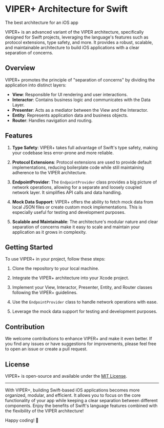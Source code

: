 # VIPER+ Architecture for Swift
The best architecture for an iOS app


VIPER+ is an advanced variant of the VIPER architecture, specifically designed for Swift projects, leveraging the language's features such as protocol extensions, type safety, and more. It provides a robust, scalable, and maintainable architecture to build iOS applications with a clear separation of concerns.

## Overview

VIPER+ promotes the principle of "separation of concerns" by dividing the application into distinct layers:

- **View**: Responsible for UI rendering and user interactions.
- **Interactor**: Contains business logic and communicates with the Data Layer.
- **Presenter**: Acts as a mediator between the View and the Interactor.
- **Entity**: Represents application data and business objects.
- **Router**: Handles navigation and routing.

## Features

1. **Type Safety**: VIPER+ takes full advantage of Swift's type safety, making your codebase less error-prone and more reliable.

2. **Protocol Extensions**: Protocol extensions are used to provide default implementations, reducing boilerplate code while still maintaining adherence to the VIPER architecture.

3. **EndpointProvider**: The `EndpointProvider` class provides a big picture of network operations, allowing for a separate and loosely coupled network layer. It simplifies API calls and data handling.

4. **Mock Data Support**: VIPER+ offers the ability to fetch mock data from local JSON files or create custom mock implementations. This is especially useful for testing and development purposes.

5. **Scalable and Maintainable**: The architecture's modular nature and clear separation of concerns make it easy to scale and maintain your application as it grows in complexity.

## Getting Started

To use VIPER+ in your project, follow these steps:

1. Clone the repository to your local machine.

2. Integrate the VIPER+ architecture into your Xcode project.

3. Implement your View, Interactor, Presenter, Entity, and Router classes following the VIPER+ guidelines.

4. Use the `EndpointProvider` class to handle network operations with ease.

5. Leverage the mock data support for testing and development purposes.

## Contribution

We welcome contributions to enhance VIPER+ and make it even better. If you find any issues or have suggestions for improvements, please feel free to open an issue or create a pull request.

## License

VIPER+ is open-source and available under the [MIT License](LICENSE).

---

With VIPER+, building Swift-based iOS applications becomes more organized, modular, and efficient. It allows you to focus on the core functionality of your app while keeping a clear separation between different components. Enjoy the benefits of Swift's language features combined with the flexibility of the VIPER architecture!

Happy coding! 🚀

